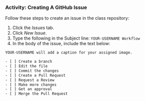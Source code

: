 ### Activity: Creating A GitHub Issue

Follow these steps to create an issue in the class repository:

1. Click the *Issues* tab.
1. Click *New Issue*.
1. Type the following in the Subject line: `YOUR-USERNAME Workflow`
1. In the body of the issue, include the text below:

```sh
YOUR-USERNAME will add a caption for your assigned image.

- [ ] Create a branch
- [ ] Edit the file
- [ ] Commit the changes
- [ ] Create a Pull Request
- [ ] Request a Review
- [ ] Make more changes
- [ ] Get an approval
- [ ] Merge the Pull Request
```
